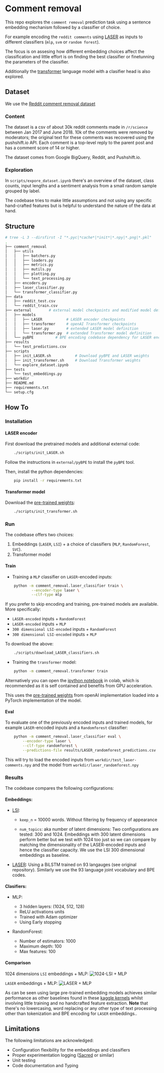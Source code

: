 # Comment removal

This repo explores the `comment removal` prediction task using a
sentence embedding mechanism followed by a classifier of choice.

For example encoding the `reddit comments` using
[LASER](https://github.com/facebookresearch/LASER) as inputs to different
classifiers (`mlp`, `svm` or `random forest`).

The focus is on assesing how different embedding choices affect the
classification and little effort is on finding the best classifier or
finetunning the parameters of the classifier.

Additionally the [transformer]() language model with a clasifier head
is also explored.


## Dataset

We use the [Reddit comment removal dataset](https://www.kaggle.com/areeves87/rscience-popular-comment-removal)

### Content
The dataset is a csv of about 30k reddit comments made in `/r/science`
between Jan 2017 and June 2018. 10k of the comments were removed by
moderators; the original text for these comments was recovered using the pushshift.io API.
Each comment is a top-level reply to the parent post and has a comment score of 14 or higher.

The dataset comes from Google BigQuery, Reddit, and Pushshift.io.

### Exploration

In `scripts/expore_dataset.ipynb` there's an overview of the dataset,
class counts, input lengths and a sentiment analysis from a small random sample
grouped by label.

The codebase tries to make little assumptions and not using any specific
hand-crafted features but is helpful to understand the nature
of the data at hand.

## Structure

```bash
# tree -L 3 --dirsfirst -I "*.pyc|*cache*|*init*|*.npy|*.png|*.pkl"
.
├── comment_removal
│   ├── utils
│   │   ├── batchers.py
│   │   ├── loaders.py
│   │   ├── metrics.py
│   │   ├── mutils.py
│   │   ├── plotting.py
│   │   └── text_processing.py
│   ├── encoders.py
│   ├── laser_classifier.py
│   └── transformer_classifier.py
├── data
│   ├── reddit_test.csv
│   └── reddit_train.csv
├── external        # external model checkpoints and modified model definitions
│   ├── models
│   │   ├── LASER           # LASER encoder checkpoints
│   │   ├── transformer     # openAI Transformer checkpoints
│   │   ├── laser.py        # extended LASER model definition
│   │   └── transformer.py  # extended Transformer model definition
│   └── pyBPE          # BPE encoding codebase dependency for LASER encoding
├── results
│   └── test_predictions.csv
├── scripts
│   ├── init_LASER.sh           # Download pyBPE and LASER weights
│   ├── init_transformer.sh     # Download Transformer weights
│   └── explore_dataset.ipynb
├── tests
│   └── test_embeddings.py
├── workdir
├── README.md
├── requirements.txt
└── setup.cfg
```

## How To


### Installation

#### LASER encoder
First download the pretrained models and additional external code:
```bash
    ./scripts/init_LASER.sh
```

Follow the instructions in `external/pyBPE` to install the `pyBPE` tool.

Then, install the python dependencies:
```bash
    pip install -r requirements.txt
```

#### Transformer model

Download the [pre-trained weights](https://github.com/openai/finetune-transformer-lm/tree/master/model):
```bash
    ./scripts/init_transformer.sh
```

### Run

The codebase offers two choices:

1. Embeddings (`LASER`, `LSI`) + a choice of classifiers (`MLP`, `RandomForest`, `SVC`).
2. Transformer model

#### Train

- Training a `MLP` classifier on `LASER`-encoded inputs:

```bash
    python -m comment_removal.laser_classifier train \
            --encoder-type laser \
            --clf-type mlp
```

If you prefer to skip encoding and training, pre-trained models are available.
More specifically:
- `LASER-encoded` inputs + `RandomForest`
- `LASER-encoded` inputs + `MLP`
- `300 dimensional LSI-encoded` inputs + `RandomForest`
- `300 dimensional LSI-encoded` inputs + `MLP`

To download the above:
```bash
    ./scripts/download_LASER_classifiers.sh
```


- Training the `transformer` model:
```bash
    python -m comment_removal.transformer train
```

Alternatively you can open the [ipython notebook](Comment_Removal_Transofrmer.ipynb)
in colab, which is recommended as it is self contained and benefits from GPU acceleration.

This uses the [pre-trained weights](https://github.com/openai/finetune-transformer-lm/tree/master/model)
from openAI implementation loaded into a PyTorch implementation of the model.

#### Eval

To evaluate one of the previously encoded inputs and trained models,
for example `LASER`-encoded inputs and a `Randomforest` classifier:

```bash
    python -m comment_removal.laser_classifier eval \
        --encoder-type laser \
        --clf-type randomforest \
        --predictions-file results/LASER_randomforest_predictions.csv
```
This will try to load the encoded inputs from `workdir/test_laser-comments.npy`
and the model from `workdir/laser_randomforest.npy`


### Results

The codebase compares the following configurations:

#### Embeddings:

* [LSI](https://en.wikipedia.org/wiki/Latent_semantic_indexing):
    - `keep_n` = 10000 words. Without filtering by frequency of appearance

    - `num_topics`: aka number of latent dimensions:
      Two configurations are tested: 300 and 1024.
      Embeddings with 300 latent dimensions perform better but we test with
      1024 too just so we can compare by matching the dimensionality
      of the LASER-encoded inputs and hence the classifier capacity.
      We use the LSI 300 dimensional embeddings as baseline.

* [LASER](https://github.com/facebookresearch/LASER):
    Using a BiLSTM trained on 93 langauges (see original repository).
    Similarly we use the 93 language joint vocabulary and BPE codes.


#### Clasifiers:

* MLP:
    - 3 hidden layers: (1024, 512, 128)
    - ReLU activations units
    - Trained with Adam optimizer
    - Using Early stopping

* RandomForest:
    - Number of estimators: 1000
    - Maximum depth: 100
    - Max features: 100

#### Comparison
1024 dimensions `LSI` embeddings + MLP:
![1024-LSI + MLP](results/LSI-1024_mlp_roc.png)

`LASER` embeddings + MLP:
![LASER + MLP](results/laser_mlp_roc.png)

As can be seen using large pre-trained embedding models achieves similar performance as
other baselines found in these
[kaggle kernels](https://www.kaggle.com/areeves87/rscience-popular-comment-removal/kernels)
whilst involving little training and no handcrafted feature extraction.
**Note** that there's no lowercasing, word replacing or any other
type of text processing other than tokenization and BPE encoding for `LASER` embeddings..


## Limitations

The following limitations are acknowledged:

- Configuration flexibility for the embeddings and classifiers
- Proper experimentation logging ([Sacred](https://github.com/IDSIA/sacred) or similar)
- Unit testing
- Code documentation and Typing

